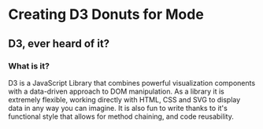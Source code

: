 # Creating D3 Donuts for Mode

## D3, ever heard of it?

### What is it?
D3 is a JavaScript Library that combines powerful visualization components with a data-driven approach to DOM manipulation. As a library it is extremely flexible, working directly with HTML, CSS and SVG to display data in any way you can imagine. It is also fun to write thanks to it's functional style that allows for method chaining, and code reusability.